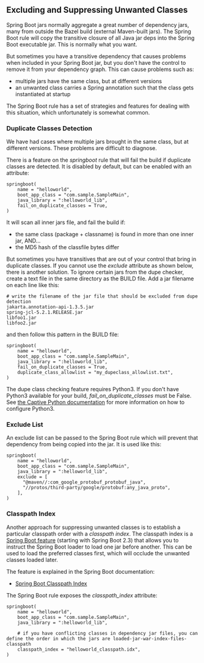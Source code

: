 ## Excluding and Suppressing Unwanted Classes

Spring Boot jars normally aggregate a great number of dependency jars, many from outside the Bazel
  build (external Maven-built jars).
The Spring Boot rule will copy the transitive closure of all Java jar deps into the Spring Boot executable jar.
This is normally what you want.

But sometimes you have a transitive dependency that causes problems when included in your Spring Boot jar, but
  you don't have the control to remove it from your dependency graph.
This can cause problems such as:
- multiple jars have the same class, but at different versions
- an unwanted class carries a Spring annotation such that the class gets instantiated at startup

The Spring Boot rule has a set of strategies and features for dealing with this situation, which unfortunately
  is somewhat common.


### Duplicate Classes Detection

We have had cases where multiple jars brought in the same class, but at different versions.
These problems are difficult to diagnose.

There is a feature on the *springboot* rule that will fail the build if duplicate classes are detected.
It is disabled by default, but can be enabled with an attribute:

```
springboot(
    name = "helloworld",
    boot_app_class = "com.sample.SampleMain",
    java_library = ":helloworld_lib",
    fail_on_duplicate_classes = True,
)
```

It will scan all inner jars file, and fail the build if:
- the same class (package + classname) is found in more than one inner jar, AND...
- the MD5 hash of the classfile bytes differ

But sometimes you have transitives that are out of your control that bring in duplicate classes.
If you cannot use the *exclude* attribute as shown below, there is another solution.
To ignore certain jars from the dupe checker, create a text file in the same directory
  as the BUILD file.
Add a jar filename on each line like this:

```
# write the filename of the jar file that should be excluded from dupe detection
jakarta.annotation-api-1.3.5.jar
spring-jcl-5.2.1.RELEASE.jar
libfoo1.jar
libfoo2.jar
```

and then follow this pattern in the BUILD file:

```
springboot(
    name = "helloworld",
    boot_app_class = "com.sample.SampleMain",
    java_library = ":helloworld_lib",
    fail_on_duplicate_classes = True,
    duplicate_class_allowlist = "my_dupeclass_allowlist.txt",
)
```

The dupe class checking feature requires Python3.
If you don't have Python3 available for your build, *fail_on_duplicate_classes* must be False.
See [the Captive Python documentation](../python_interpreter) for more information on how to configure Python3.


### Exclude List

An exclude list can be passed to the Spring Boot rule which will prevent that dependency from being copied into the jar.
It is used like this:

```
springboot(
    name = "helloworld",
    boot_app_class = "com.sample.SampleMain",
    java_library = ":helloworld_lib",
    exclude = [
      "@maven//:com_google_protobuf_protobuf_java",
      "//protos/third-party/google/protobuf:any_java_proto",
    ],
)
```


### Classpath Index

Another approach for suppressing unwanted classes is to establish a particular classpath order with a *classpath index*.
The classpath index is a [Spring Boot feature]() (starting with Spring Boot 2.3) that allows you to
  instruct the Spring Boot loader to load one jar before another.
This can be used to load the preferred classes first, which will occlude the unwanted classes loaded later.

The feature is explained in the Spring Boot documentation:
- [Spring Boot Classpath Index](https://docs.spring.io/spring-boot/docs/current/reference/html/appendix-executable-jar-format.html#executable-jar-war-index-files-classpath)

The Spring Boot rule exposes the *classpath_index* attribute:

```
springboot(
    name = "helloworld",
    boot_app_class = "com.sample.SampleMain",
    java_library = ":helloworld_lib",

    # if you have conflicting classes in dependency jar files, you can define the order in which the jars are loaded-jar-war-index-files-classpath
    classpath_index = "helloworld_classpath.idx",
)
```
